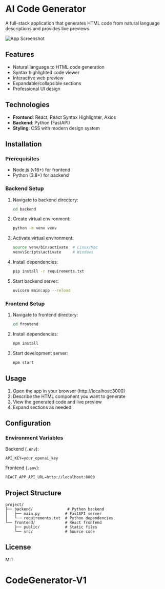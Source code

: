 # AI Code Generator

A full-stack application that generates HTML code from natural language descriptions and provides live previews.

![App Screenshot](./screenshot.png)

## Features

- Natural language to HTML code generation
- Syntax highlighted code viewer
- Interactive web preview
- Expandable/collapsible sections
- Professional UI design

## Technologies

- **Frontend**: React, React Syntax Highlighter, Axios
- **Backend**: Python (FastAPI)
- **Styling**: CSS with modern design system

## Installation

### Prerequisites

- Node.js (v16+) for frontend
- Python (3.8+) for backend

### Backend Setup

1. Navigate to backend directory:
   ```bash
   cd backend
   ```
2. Create virtual environment:
   ```bash
   python -m venv venv
   ```
3. Activate virtual environment:
   ```bash
   source venv/bin/activate  # Linux/Mac
   venv\Scripts\activate     # Windows
   ```
4. Install dependencies:
   ```bash
   pip install -r requirements.txt
   ```
5. Start backend server:
   ```bash
   uvicorn main:app --reload
   ```

### Frontend Setup

1. Navigate to frontend directory:
   ```bash
   cd frontend
   ```
2. Install dependencies:
   ```bash
   npm install
   ```
3. Start development server:
   ```bash
   npm start
   ```

## Usage

1. Open the app in your browser (http://localhost:3000)
2. Describe the HTML component you want to generate
3. View the generated code and live preview
4. Expand sections as needed

## Configuration

### Environment Variables

Backend (`.env`):
```
API_KEY=your_openai_key
```

Frontend (`.env`):
```
REACT_APP_API_URL=http://localhost:8000
```

## Project Structure

```
project/
├── backend/               # Python backend
│   ├── main.py           # FastAPI server
│   └── requirements.txt  # Python dependencies
└── frontend/             # React frontend
    ├── public/           # Static files
    └── src/              # Source code
```

## License

MIT
# CodeGenerator-V1
